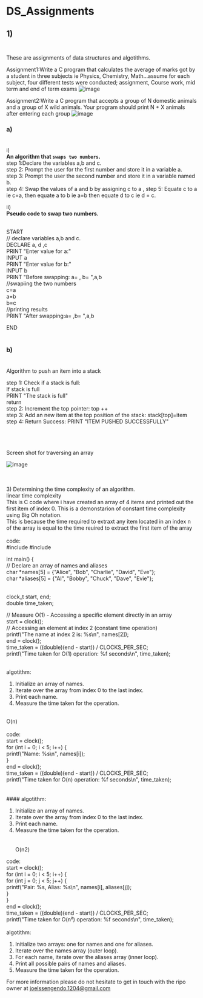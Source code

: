 # DS_Assignments

## 1) <br/>  <br/>

These are assignments of data structures and algotithms.

Assignment1:Write a C program that calculates the average of marks got by a student in three subjects ie Physics, Chemistry, Math...assume for each subject, four different tests were conducted; assignment, Course work, mid term and end of term exams
![image](https://github.com/user-attachments/assets/c5c6aa00-4e26-47e9-8473-7c7e19a156ca)


Assignment2:Write a C program that accepts a group of N domestic animals and a group of X wild animals. Your program should print N + X animals after entering each group
![image](https://github.com/user-attachments/assets/4af0147f-57e8-49c8-a99c-bf44b337af45)

### a) <br/>  <br/>
   i) <br/> **An algorithm that `swaps two numbers`.**  <br/>
   step 1:Declare the variables a,b and c.<br/>
   step 2: Prompt the user for the first number and store it in a variable a. <br/>
   step 3: Prompt the user the second number and store it in a variable named b. <br/>
   step 4: Swap the values of a and b by assigning c to a , 
   step 5: Equate c to a ie c=a, then equate a to b ie a=b then equate d to c ie d = c. <br/>

  ii) <br/> **Pseudo code to swap two numbers.**  <br/> <br/>
   
   START <br/>
        // declare variables a,b and c. <br/>
       DECLARE a, d ,c  <br/>
       PRINT "Enter value for a:"  <br/>
       INPUT a <br/>
       PRINT "Enter value for b:" <br/>
       INPUT b <br/>
       PRINT "Before swapping: a= , b= ",a,b <br/>
         //swapiing the two numbers <br/>
       c=a <br/>
       a=b <br/>
       b=c <br/>
       //printing results <br/>
       PRINT "After swapping:a= ,b= ",a,b <br/>
       
   END <br/>  <br/>

   ### b) <br/> <br/>

   Algorithm to push an item into a stack <br/>

   step 1: Check if a stack is full: <br/>
            If stack is full <br/>
            PRINT "The stack is full" <br/>
            return <br/>
   step 2: Increment the top pointer: top ++ <br/>
   step 3: Add an new item at the top position of the stack: stack[top]=item <br/>
   step 4: Return Success: PRINT "ITEM PUSHED SUCCESSFULLY" <br/>   <br/>


<br>
<br>
Screen shot for traversing an array
<br>

![image](https://github.com/user-attachments/assets/978533f4-2731-42d3-a9b5-189da3ad24f9)

<br/>
<br/>
 3) Determining the time complexity of an algorithm.<br/>
 linear time complexity
<br/>
This is C code where i have created an array of 4 items and printed out the first item of index 0. This is a demonstarion of constant time complexity using Big Oh notation.<br/>
This is because the time required to extraxt any item located in an index n of the array is equal to the time reuired to extract the first item of the array<br/><br/>
 code:<br/>
#include <stdio.h>
#include <time.h>

 int main() {<br/>
    // Declare an array of names and aliases<br/>
    char *names[5] = {"Alice", "Bob", "Charlie", "David", "Eve"};<br/>
    char *aliases[5] = {"Al", "Bobby", "Chuck", "Dave", "Evie"};<br/><br/>
    
   clock_t start, end;<br/>
   double time_taken;<br/>

   // Measure O(1) - Accessing a specific element directly in an array<br/>
   start = clock();<br/>
   // Accessing an element at index 2 (constant time operation)<br/>
   printf("The name at index 2 is: %s\n", names[2]);<br/>
   end = clock();<br/>
   time_taken = ((double)(end - start)) / CLOCKS_PER_SEC;<br/>
   printf("Time taken for O(1) operation: %f seconds\n", time_taken);<br/><br/>
  
 algotithm:<br/>

1. Initialize an array of names.<br/>
2. Iterate over the array from index 0 to the last index.<br/>
3. Print each name.<br/>
4. Measure the time taken for the operation.<br/><br/>
   
O(n)<br/>
<br>
 code:<br/>
   start = clock();<br/>
    for (int i = 0; i < 5; i++) {<br/>
        printf("Name: %s\n", names[i]);<br/>
    }<br/>
    end = clock();<br/>
    time_taken = ((double)(end - start)) / CLOCKS_PER_SEC;<br/>
    printf("Time taken for O(n) operation: %f seconds\n", time_taken);<br/>
    <br/><br/>
    #### algotithm:<br/>

1. Initialize an array of names.<br/>
2. Iterate over the array from index 0 to the last index.<br/>
3. Print each name.<br/>
4. Measure the time taken for the operation.<br/>
   <br/><br/>
   O(n2)<br/>
   
 code:<br/>
start = clock();<br/>
    for (int i = 0; i < 5; i++) {<br/>
        for (int j = 0; j < 5; j++) {<br/>
            printf("Pair: %s, Alias: %s\n", names[i], aliases[j]);<br/>
        }<br/>
    }<br/>
    end = clock();<br/>
    time_taken = ((double)(end - start)) / CLOCKS_PER_SEC;<br/>
    printf("Time taken for O(n²) operation: %f seconds\n", time_taken);<br/>
<br/>
 algotithm:<br/>
1. Initialize two arrays: one for names and one for aliases.<br/>
2. Iterate over the names array (outer loop).<br/>
3. For each name, iterate over the aliases array (inner loop).<br/>
4. Print all possible pairs of names and aliases.<br/>
5. Measure the time taken for the operation.<br/>




       
       
       
   
   
   
    


For more information please do not hesitate to get in touch with the ripo owner at joelssengendo.1204@gmail.com 
